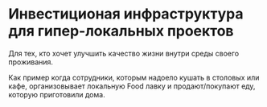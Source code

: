 # Инвестиционая инфраструктура для гипер-локальных проектов

Для тех, кто хочет улучшить качество жизни внутри среды своего проживания.

Как пример когда сотрудники, которым надоело кушать в столовых или кафе, организовывает локальную Food лавку и продают/покупают еду, которую приготовили дома.